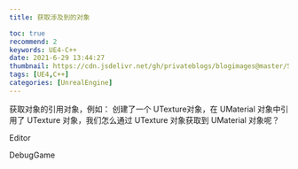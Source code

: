 ```yaml
---
title: 获取涉及到的对象

toc: true
recommend: 2
keywords: UE4-C++
date: 2021-6-29 13:44:27
thumbnail: https://cdn.jsdelivr.net/gh/privateblogs/blogimages@master/Starry/1.jpg
tags: [UE4,C++]
categories: [UnrealEngine]
---
```


获取对象的引用对象，例如： 创建了一个 UTexture对象，在 UMaterial 对象中引用了 UTexture 对象，我们怎么通过 UTexture 对象获取到 UMaterial 对象呢？

<!-- more -->

Editor



DebugGame
